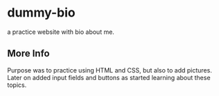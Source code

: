 # dummy-bio
a practice website with bio about me.
## More Info
Purpose was to practice using HTML and CSS, but also to add pictures. Later on added input fields and buttons as started learning about these topics.
